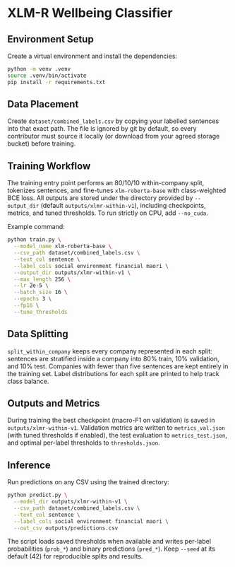 # XLM-R Wellbeing Classifier

## Environment Setup
Create a virtual environment and install the dependencies:

```bash
python -m venv .venv
source .venv/bin/activate
pip install -r requirements.txt
```

## Data Placement
Create `dataset/combined_labels.csv` by copying your labelled sentences into that exact path. The file is ignored by git by default, so every contributor must source it locally (or download from your agreed storage bucket) before training.

## Training Workflow
The training entry point performs an 80/10/10 within-company split, tokenizes sentences, and fine-tunes `xlm-roberta-base` with class-weighted BCE loss. All outputs are stored under the directory provided by `--output_dir` (default `outputs/xlmr-within-v1`), including checkpoints, metrics, and tuned thresholds. To run strictly on CPU, add `--no_cuda`.

Example command:

```bash
python train.py \
  --model_name xlm-roberta-base \
  --csv_path dataset/combined_labels.csv \
  --text_col sentence \
  --label_cols social environment financial maori \
  --output_dir outputs/xlmr-within-v1 \
  --max_length 256 \
  --lr 2e-5 \
  --batch_size 16 \
  --epochs 3 \
  --fp16 \
  --tune_thresholds
```

## Data Splitting
`split_within_company` keeps every company represented in each split: sentences are stratified inside a company into 80% train, 10% validation, and 10% test. Companies with fewer than five sentences are kept entirely in the training set. Label distributions for each split are printed to help track class balance.

## Outputs and Metrics
During training the best checkpoint (macro-F1 on validation) is saved in `outputs/xlmr-within-v1`. Validation metrics are written to `metrics_val.json` (with tuned thresholds if enabled), the test evaluation to `metrics_test.json`, and optimal per-label thresholds to `thresholds.json`.

## Inference
Run predictions on any CSV using the trained directory:

```bash
python predict.py \
  --model_dir outputs/xlmr-within-v1 \
  --csv_path dataset/combined_labels.csv \
  --text_col sentence \
  --label_cols social environment financial maori \
  --out_csv outputs/predictions.csv
```

The script loads saved thresholds when available and writes per-label probabilities (`prob_*`) and binary predictions (`pred_*`). Keep `--seed` at its default (42) for reproducible splits and results.
